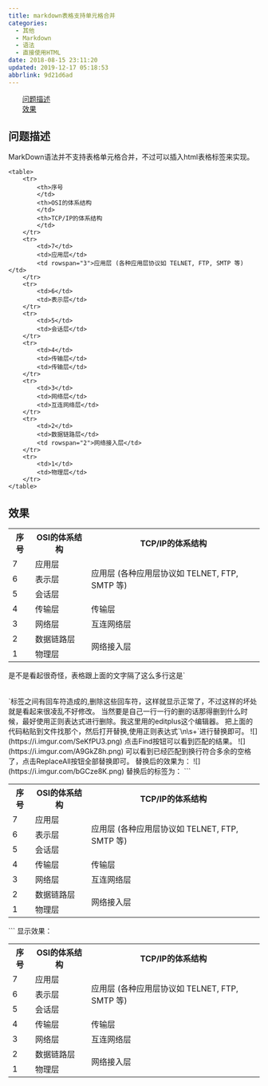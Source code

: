 ```yaml
---
title: markdown表格支持单元格合并
categories: 
  - 其他
  - Markdown
  - 语法
  - 直接使用HTML
date: 2018-08-15 23:11:20
updated: 2019-12-17 05:18:53
abbrlink: 9d21d6ad
---
```

<div id='my_toc'><a href="/blog/9d21d6ad/#问题描述" class="header_2">问题描述</a>&nbsp;<br><a href="/blog/9d21d6ad/#效果" class="header_2">效果</a>&nbsp;<br></div>
<style>.header_1{margin-left: 1em;}.header_2{margin-left: 2em;}.header_3{margin-left: 3em;}.header_4{margin-left: 4em;}.header_5{margin-left: 5em;}.header_6{margin-left: 6em;}</style>
<!--more-->
<script>if (navigator.platform.search('arm')==-1){document.getElementById('my_toc').style.display = 'none';}var e,p = document.getElementsByTagName('p');while (p.length>0) {e = p[0];e.parentElement.removeChild(e);}</script>

<!--end-->
## 问题描述 ##
MarkDown语法并不支持表格单元格合并，不过可以插入html表格标签来实现。
```
<table>
    <tr>
        <th>序号
        </td>
        <th>OSI的体系结构
        </td>
        <th>TCP/IP的体系结构
        </td>
    </tr>
    <tr>
        <td>7</td>
        <td>应用层</td>
        <td rowspan="3">应用层 (各种应用层协议如 TELNET, FTP, SMTP 等)</td>
    </tr>
    <tr>
        <td>6</td>
        <td>表示层</td>
    </tr>
    <tr>
        <td>5</td>
        <td>会话层</td>
    </tr>
    <tr>
        <td>4</td>
        <td>传输层</td>
        <td>传输层</td>
    </tr>
    <tr>
        <td>3</td>
        <td>网络层</td>
        <td>互连网络层</td>
    </tr>
    <tr>
        <td>2</td>
        <td>数据链路层</td>
        <td rowspan="2">网络接入层</td>
    </tr>
    <tr>
        <td>1</td>
        <td>物理层</td>
    </tr>
</table>

```
## 效果 ##
<table>
    <tr>
        <th>序号
        </th>
        <th>OSI的体系结构
        </th>
        <th>TCP/IP的体系结构
        </th>
    </tr>
    <tr>
        <td>7</td>
        <td>应用层</td>
        <td rowspan="3">应用层 (各种应用层协议如 TELNET, FTP, SMTP 等)</td>
    </tr>
    <tr>
        <td>6</td>
        <td>表示层</td>
    </tr>
    <tr>
        <td>5</td>
        <td>会话层</td>
    </tr>
    <tr>
        <td>4</td>
        <td>传输层</td>
        <td>传输层</td>
    </tr>
    <tr>
        <td>3</td>
        <td>网络层</td>
        <td>互连网络层</td>
    </tr>
    <tr>
        <td>2</td>
        <td>数据链路层</td>
        <td rowspan="2">网络接入层</td>
    </tr>
    <tr>
        <td>1</td>
        <td>物理层</td>
    </tr>
</table>
是不是看起很奇怪，表格跟上面的文字隔了这么多行这是`<table></table>`标签之间有回车符造成的,删除这些回车符，这样就显示正常了，不过这样的坏处就是看起来很凌乱不好修改。
当然要是自己一行一行的删的话那得删到什么时候，最好使用正则表达式进行删除。我这里用的editplus这个编辑器。
把上面的代码粘贴到文件找那个，然后打开替换,使用正则表达式`\n\s+`进行替换即可。
![](https://i.imgur.com/SeKfPU3.png)
点击Find按钮可以看到匹配的结果。
![](https://i.imgur.com/A9GkZ8h.png)
可以看到已经匹配到换行符合多余的空格了，点击ReplaceAll按钮全部替换即可。
替换后的效果为：
![](https://i.imgur.com/bGCze8K.png)
替换后的标签为：
```
<table><tr><th>序号</th><th>OSI的体系结构</th> <th>TCP/IP的体系结构</th></tr><tr><td>7</td><td>应用层</td><td rowspan="3">应用层  (各种应用层协议如 TELNET, FTP, SMTP 等)</td></tr><tr><td>6</td><td>表示层</td> </tr><tr><td>5</td><td>会话层</td> </tr><tr><td>4</td> <td>传输层</td>
<td>传输层</td></tr><tr><td>3</td><td>网络层</td><td>互连网络层</td></tr><tr><td>2</td><td>数据链路层</td><td rowspan="2">网络接入层</td> </tr><tr><td>1</td> <td>物理层</td></tr></table> 
```
显示效果：<table><tr><th>序号</th><th>OSI的体系结构</th> <th>TCP/IP的体系结构</th></tr><tr><td>7</td><td>应用层</td><td rowspan="3">应用层  (各种应用层协议如 TELNET, FTP, SMTP 等)</td></tr><tr><td>6</td><td>表示层</td> </tr><tr><td>5</td><td>会话层</td> </tr><tr><td>4</td> <td>传输层</td>
<td>传输层</td></tr><tr><td>3</td><td>网络层</td><td>互连网络层</td></tr><tr><td>2</td><td>数据链路层</td><td rowspan="2">网络接入层</td> </tr><tr><td>1</td> <td>物理层</td></tr></table> 


